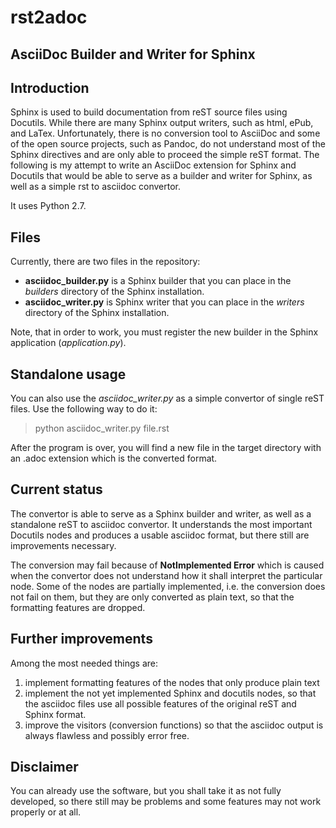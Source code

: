 # rst2adoc

## AsciiDoc Builder and Writer for Sphinx

## Introduction

Sphinx is used to build documentation from reST source files using Docutils. While there are many Sphinx output writers, such as html, ePub, and LaTex. Unfortunately, there is no conversion tool to AsciiDoc and some of the open source projects, such as Pandoc, do not understand most of the Sphinx directives and are only able to proceed the simple reST format. The following is my attempt to write an AsciiDoc extension for Sphinx and Docutils that would be able to serve as a builder and writer for Sphinx, as well as a simple rst to asciidoc convertor.

It uses Python 2.7.

## Files

Currently, there are two files in the repository:

* **asciidoc_builder.py** is a Sphinx builder that you can place in the *builders* directory of the Sphinx installation.
* **asciidoc_writer.py** is Sphinx writer that you can place in the *writers* directory of the Sphinx installation.

Note, that in order to work, you must register the new builder in the Sphinx application (*application.py*).

## Standalone usage

You can also use the *asciidoc_writer.py* as a simple convertor of single reST files. Use the following way to do it:

> python asciidoc_writer.py file.rst

After the program is over, you will find a new file in the target directory with an .adoc extension which is the converted format.


## Current status
The convertor is able to serve as a Sphinx builder and writer, as well as a standalone reST to asciidoc convertor. It understands the most important Docutils nodes and produces a usable asciidoc format, but there still are improvements necessary.

The conversion may fail because of **NotImplemented Error** which is caused when the convertor does not understand how it shall interpret the particular node. Some of the nodes are partially implemented, i.e. the conversion does not fail on them, but they are only converted as plain text, so that the formatting features are dropped. 

## Further improvements

 Among the most needed things are:

1. implement formatting features of the nodes that only produce plain text 
2. implement the not yet implemented Sphinx and docutils nodes, so that the asciidoc files use all possible features of the original reST and Sphinx format.
3. improve the visitors (conversion functions) so that the asciidoc output is always flawless and possibly error free.

## Disclaimer

You can already use the software, but you shall take it as not fully developed, so there still may be problems and some features may not work properly or at all.


